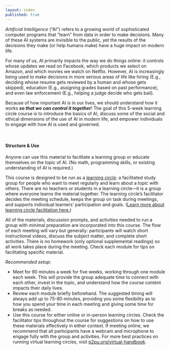 ```yaml
---
layout: index
published: true
---
```


_Artificial Intelligence_ (“AI”) refers to a growing world of sophisticated computer programs that “learn” from data in order to make decisions. Many of these AI systems are invisible to the public, yet the results of the decisions they make (or help humans make) have a huge impact on modern life. 

For many of us, AI primarily impacts the way we do things online: it controls whose updates we read on Facebook, which products we select on Amazon, and which movies we watch on Netflix. However, AI is increasingly being used to make decisions in more serious areas of life like hiring (E.g., deciding whose resume gets reviewed by a human and whose gets skipped), education (E.g., assigning grades based on past performance), and even law enforcement (E.g., helping a judge decide who gets bail).

Because of how important AI is in our lives, we should understand how it works _**so that we can control it together**_! The goal of this 5-week learning circle course is to introduce the basics of AI, discuss some of the social and ethical dimensions of the use of AI in modern life, and empower individuals to engage with how AI is used and governed. 

<br>

#### Structure & Use

Anyone can use this material to facilitate a learning group or educate themselves on the topic of AI. (No math, programming skills, or existing understanding of AI is required.)

This course is designed to be run as a [learning circle](https://www.p2pu.org/en/): a facilitated study group for people who want to meet regularly and learn about a topic with others. There are no teachers or students in a learning circle—it is a group where everyone learns the material together. The learning circle’s facilitator decides the meeting schedule, keeps the group on task during meetings, and supports individual learners’ participation and goals. ([Learn more about learning circle facilitation here.](https://www.p2pu.org/en/facilitate/)) 

All of the materials, discussion prompts, and activities needed to run a group with minimal preparation are incorporated into this course. The flow of each meeting will vary but generally: participants will watch short instructional videos, discuss the subject matter, and complete short activities. There is no homework (only optional supplemental readings) so all work takes place during the meeting. Check each module for tips on facilitating specific material.

*Recommended setup:*
* Meet for 90 minutes a week for five weeks, working through one module each week. This will provide the group adequate time to connect with each other, invest in the topic, and understand how the course content impacts their daily lives.
* Review each module briefly beforehand. The suggested timing will always add up to 75-80 minutes, providing you some flexibility as to how you spend your time in each meeting and giving some time for breaks as needed.
* Use this course for either online or in-person learning circles. Check the facilitator tips throughout the course for suggestions on how to use these materials effectively in either context. If meeting online, we recommend that all participants have a webcam and microphone to engage fully with the group and activities. For more best practices on running virtual learning circles, visit [p2pu.org/virtual-handbook](https://www.p2pu.org/virtual-handbook).
